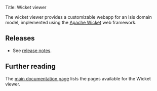 Title: Wicket viewer

[//]: # (content copied to _user-guide_xxx)

The wicket viewer provides a customizable webapp for an Isis domain model, implemented using the [Apache Wicket](http://wicket.apache.org) web framework.

## Releases

- See [release notes](release-notes/about.html).

## Further reading

The [main documentation page](../../../documentation.html#wicket-viewer) lists the pages available for the Wicket viewer.


